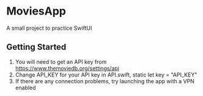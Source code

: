 # MoviesApp
A small project to practice SwiftUI

## Getting Started

1. You will need to get an API key from https://www.themoviedb.org/settings/api
2. Change API_KEY for your API key in API.swift, static let key = "API_KEY"
3. If there are any connection problems, try launching the app with a VPN enabled
